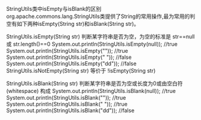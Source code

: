 StringUtils类中isEmpty与isBlank的区别
org.apache.commons.lang.StringUtils类提供了String的常用操作,最为常用的判空有如下两种isEmpty(String str)和isBlank(String str)。

StringUtils.isEmpty(String str) 判断某字符串是否为空，为空的标准是 str==null 或 str.length()==0
System.out.println(StringUtils.isEmpty(null));        //true
System.out.println(StringUtils.isEmpty(""));          //true
System.out.println(StringUtils.isEmpty("   "));       //false
System.out.println(StringUtils.isEmpty("dd"));        //false
StringUtils.isNotEmpty(String str) 等价于 !isEmpty(String str)

StringUtils.isBlank(String str) 判断某字符串是否为空或长度为0或由空白符(whitespace) 构成
System.out.println(StringUtils.isBlank(null));        //true
System.out.println(StringUtils.isBlank(""));          //true
System.out.println(StringUtils.isBlank("   "));       //true
System.out.println(StringUtils.isBlank("dd"));        //false   